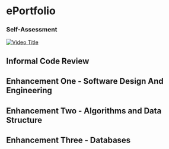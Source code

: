 # ePortfolio



### Self-Assessment

[![Video Title](https://img.youtube.com/vi/pZlWwK_YXGA/0.jpg)](https://www.youtube.com/watch?v=pZlWwK_YXGA)

## Informal Code Review



## Enhancement One - Software Design And Engineering



## Enhancement Two - Algorithms and Data Structure



## Enhancement Three - Databases
